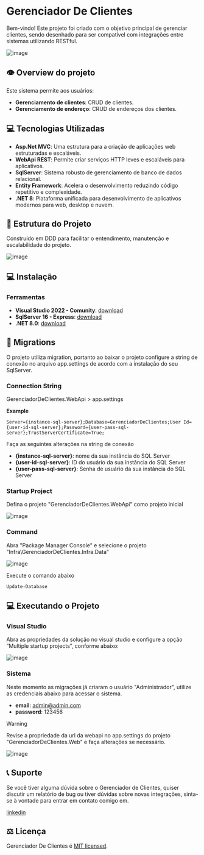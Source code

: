 # Gerenciador De Clientes

Bem-vindo! Este projeto foi criado com o objetivo principal de gerenciar clientes, sendo desenhado para ser compatível com integrações entre sistemas utilizando RESTful.

![image](docs/images/sytem.png)

## :eye: Overview do projeto

Este sistema permite aos usuários:

- **Gerenciamento de clientes**: CRUD de clientes.
- **Gerenciamento de endereço**: CRUD de endereços dos clientes.

## :computer: Tecnologias Utilizadas

- **Asp.Net MVC**: Uma estrutura para a criação de aplicações web estruturadas e escaláveis.
- **WebApi REST**: Permite criar serviços HTTP leves e escaláveis ​​para aplicativos.
- **SqlServer**: Sistema robusto de gerenciamento de banco de dados relacional.
- **Entity Framework**: Acelera o desenvolvimento reduzindo código repetitivo e complexidade.
- **.NET 8**: Plataforma unificada para desenvolvimento de aplicativos modernos para web, desktop e nuvem.

## 📁 Estrutura do Projeto

Construído em DDD para facilitar o entendimento, manutenção e escalabilidade do projeto.

![image](docs/images/project_structure_2.png)

## :computer: Instalação

### Ferramentas

- **Visual Studio 2022 - Comunity**: [download](https://visualstudio.microsoft.com/pt-br/vs/community/)
- **SqlServer 16 - Express**: [download](https://www.microsoft.com/pt-br/sql-server/sql-server-downloads)
- **.NET 8.0**: [download](https://dotnet.microsoft.com/pt-br/download/dotnet/8.0)

## :floppy_disk: Migrations

O projeto utiliza migration, portanto ao baixar o projeto configure a string de conexão no arquivo app.settings de acordo com a instalação do seu SqlServer.

### Connection String

GerenciadorDeClientes.WebApi > app.settings

**Example**
```
Server={instance-sql-server};Database=GerenciadorDeClientes;User Id={user-id-sql-server};Password={user-pass-sql-server};TrustServerCertificate=True;
```

Faça as seguintes alterações na string de conexão
- **{instance-sql-server}**: nome da sua instância do SQL Server
- **{user-id-sql-server}**: ID do usuário da sua instância do SQL Server
- **{user-pass-sql-server}**: Senha de usuário da sua instância do SQL Server

### Startup Project

Defina o projeto "GerenciadorDeClientes.WebApi" como projeto inicial

![image](docs/images/startup-project.png)

### Command

Abra "Package Manager Console" e selecione o projeto "Infra\GerenciadorDeClientes.Infra.Data"

![image](docs/images/package-manager-console.png)

Execute o comando abaixo

```
Update-Database
```

## :computer: Executando o Projeto

### Visual Studio

Abra as propriedades da solução no visual studio e configure a opção “Multiple startup projects”, conforme abaixo:

![image](docs/images/solution-properties.png)

### Sistema

Neste momento as migrações já criaram o usuário "Administrador", utilize as credenciais abaixo para acessar o sistema.

- **email**: admin@admin.com
- **password**: 123456

> [!WARNING]
> Revise a propriedade da url da webapi no app.settings do projeto "GerenciadorDeClientes.Web" e faça alterações se necessário.

![image](docs/images/login4.png)

## :telephone_receiver: Suporte

Se você tiver alguma dúvida sobre o Gerenciador de Clientes, quiser discutir um relatório de bug ou tiver dúvidas sobre novas integrações, sinta-se à vontade para entrar em contato comigo em.

[linkedin](https://www.linkedin.com/in/evilon-do-nascimento-vieira-0924082a/)

## ⚖️ Licença

Gerenciador De Clientes é [MIT licensed](./LICENSE).
